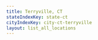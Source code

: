 ```yaml
---
title: Terryville, CT
stateIndexKey: state-ct
cityIndexKey: city-ct-terryville
layout: list_all_locations
---
```

